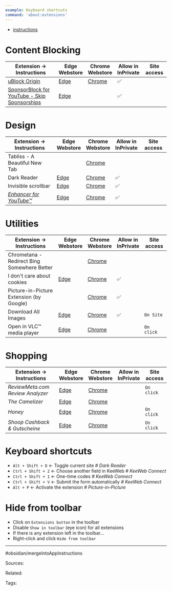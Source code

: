 ```yaml
---
example: Keyboard shortcuts
command: 'about:extensions'
---
```


- [instructions](instructions.md)

# Content Blocking

| Extension → Instructions                                                  | Edge <br> Webstore                                                                                                        | Chrome <br> Webstore                                                                               | Allow in <br> InPrivate | Site access |
| ------------------------------------------------------------------------- | ------------------------------------------------------------------------------------------------------------------------- | -------------------------------------------------------------------------------------------------- | ----------------------- | ----------- |
| [uBlock Origin](#ublock-origin)                                           | [Edge](https://microsoftedge.microsoft.com/addons/detail/ublock-origin/odfafepnkmbhccpbejgmiehpchacaeak)                  | [Chrome](https://chrome.google.com/webstore/detail/ublock-origin/cjpalhdlnbpafiamejdnhcphjbkeiagm) | ✅                       |
| [SponsorBlock for YouTube - Skip Sponsorships](#sponsorblock-for-youtube) | [Edge](https://microsoftedge.microsoft.com/addons/detail/sponsorblock-f%C3%BCr-youtube-/mbmgnelfcpoecdepckhlhegpcehmpmji) |                                                                                                    | ✅                       |

# Design

| Extension → Instructions                         | Edge <br> Webstore                                                                                                       | Chrome <br> Webstore                                                                                           | Allow in <br> InPrivate | Site access |
| ------------------------------------------------ | ------------------------------------------------------------------------------------------------------------------------ | -------------------------------------------------------------------------------------------------------------- | ----------------------- | ----------- |
| Tabliss - A Beautiful New Tab                    |                                                                                                                          | [Chrome](https://chrome.google.com/webstore/detail/tabliss-a-beautiful-new-t/hipekcciheckooncpjeljhnekcoolahp) |
| Dark Reader                                      | [Edge](https://microsoftedge.microsoft.com/addons/detail/dark-reader/ifoakfbpdcdoeenechcleahebpibofpc?h)                 | [Chrome](https://chrome.google.com/webstore/detail/dark-reader/eimadpbcbfnmbkopoojfekhnkhdbieeh)               | ✅                       |
| Invisible scrollbar                              | [Edge](https://microsoftedge.microsoft.com/addons/detail/invisible-scrollbar/jmopomhdbfldgbfmmkldkkeahhpbldal)           | [Chrome](https://chrome.google.com/webstore/detail/invisible-scrollbar/nphnhlhdlbonnekhjlmphinfnmekiifk)       | ✅                       |
| _[Enhancer for YouTube™](#enhancer-for-youtube)_ | [Edge](https://microsoftedge.microsoft.com/addons/detail/enhancer-for-youtube%E2%84%A2/dlgfaleeejmphhnemjgiaekdbonkagkd) | [Chrome](https://chrome.google.com/webstore/detail/enhancer-for-youtube/ponfpcnoihfmfllpaingbgckeeldkhle)      | ✅                       |

# Utilities 

| Extension → Instructions                    | Edge <br> Webstore                                                                                                           | Chrome <br> Webstore                                                                                           | Allow in <br> InPrivate | Site access |
| ------------------------------------------- | ---------------------------------------------------------------------------------------------------------------------------- | -------------------------------------------------------------------------------------------------------------- | ----------------------- | ----------- |
| Chrometana - Redirect Bing Somewhere Better |                                                                                                                              | [Chrome](https://chrome.google.com/webstore/detail/chrometana-redirect-bing/kaicbfmipfpfpjmlbpejaoaflfdnabnc)  |
| I don't care about cookies                  | [Edge](https://microsoftedge.microsoft.com/addons/detail/i-dont-care-about-cookie/oholpbloipjbbhlhohaebmieiiieioal)          | [Chrome](https://chrome.google.com/webstore/detail/i-dont-care-about-cookies/fihnjjcciajhdojfnbdddfaoknhalnja) | ✅                       |
| Picture-in-Picture Extension (by Google)    |                                                                                                                              | [Chrome](https://chrome.google.com/webstore/detail/picture-in-picture-extens/hkgfoiooedgoejojocmhlaklaeopbecg) | ✅                       |
| Download All Images                         | [Edge](https://microsoftedge.microsoft.com/addons/detail/download-all-images/focinmnfmbmhknhdaamhppgdhahnbgif)               | [Chrome](https://chrome.google.com/webstore/detail/download-all-images/nnffbdeachhbpfapjklmpnmjcgamcdmm)       | ✅                       | `On Site`   |
| Open in VLC™ media player                   | [Edge](https://microsoftedge.microsoft.com/addons/detail/open-in-vlc%E2%84%A2-media-player/hjfcjapkfahlmlefedkkpbbkeddpnnlc) | [Chrome](https://chrome.google.com/webstore/detail/open-in-vlc-media-player/ihpiinojhnfhpdmmacgmpoonphhimkaj)  |                         | `On click`  |

# Shopping

| Extension → Instructions         | Edge <br> Webstore                                                                                                  | Chrome <br> Webstore                                                                                           | Allow in <br> InPrivate | Site access |
| -------------------------------- | ------------------------------------------------------------------------------------------------------------------- | -------------------------------------------------------------------------------------------------------------- | ----------------------- | ----------- |
| _ReviewMeta.com Review Analyzer_ | [Edge](https://microsoftedge.microsoft.com/addons/detail/reviewmetacom-review-ana/cagmalmckifngccehkojnimlabphpgci) | [Chrome](https://chrome.google.com/webstore/detail/reviewmetacom-review-anal/fjifglfkcaipnmhngbigdebkoikioend) |                         | `On click`  |
| _The Camelizer_                  | [Edge](https://microsoftedge.microsoft.com/addons/detail/der-camelizer/bpggaanjmbjoahhknlajnhdhkljekpbg)            | [Chrome](https://chrome.google.com/webstore/detail/the-camelizer/ghnomdcacenbmilgjigehppbamfndblo)             |
| _Honey_                          | [Edge](https://microsoftedge.microsoft.com/addons/detail/honey/amnbcmdbanbkjhnfoeceemmmdiepnbpp)                    | [Chrome](https://chrome.google.com/webstore/detail/honey/bmnlcjabgnpnenekpadlanbbkooimhnj)                     |                         | `On click`  |
| _Shoop Cashback & Gutscheine_    | [Edge](https://microsoftedge.microsoft.com/addons/detail/shoop-cashback-gutschei/cpcckalhfmpnloapihhjjdoenplbhchn)  | [Chrome](https://chrome.google.com/webstore/detail/shoop-cashback-gutscheine/hacngjmphfcjdfpmfmlngemhddjdncpe) |                         | `On click`  |

# Keyboard shortcuts

- `Alt + Shift + D` ← Toggle current site _# Dark Reader_
- `Ctrl + Shift + 2` ← Choose another field in KeeWeb _# KeeWeb Connect_
- `Ctrl + Shift + 1` ← One-time codes _# KeeWeb Connect_
- `Ctrl + Shift + V` ← Submit the form automatically _# KeeWeb Connect_
- `Alt + P` ← Activate the extension _# Picture-in-Picture_

# Hide from toolbar

- Click on `Extensions button` in the toolbar
- Disable `Show in toolbar` (eye icon) for all extensions
- If there is any extension left in the toolbar...
- Right-click and click `Hide from toolbar`


---
#obsidian/mergeIntoAppInstructions

Sources:

Related:

Tags:
